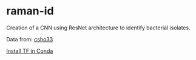 # raman-id
Creation of a CNN using ResNet architecture to identify bacterial isolates. <br />

Data from: <a href="https://www.dropbox.com/sh/gmgduvzyl5tken6/AABtSWXWPjoUBkKyC2e7Ag6Da?dl=0">csho33<a/> <br />

<a href="https://docs.anaconda.com/anaconda/user-guide/tasks/tensorflow/">Install TF in Conda<a/>


